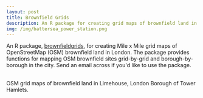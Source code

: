 ```yaml
---
layout: post
title: Brownfield Grids
description: An R package for creating grid maps of brownfield land in London
img: /img/battersea_power_station.png
---
```


An R package, <a href="https://github.com/lbuk/brownfieldgrids">brownfieldgrids</a>, for creating Mile x Mile grid maps of OpenStreetMap (OSM) brownfield land in London. The package provides functions for mapping OSM brownfield sites grid-by-grid and borough-by-borough in the city. Send an email across if you'd like to use the package.

<div class="img_row">
	<img class="col one" src="{{ site.baseurl }}/img/limehouse_osm_borough.png" alt="" title=""/>
	<img class="col one" src="{{ site.baseurl }}/img/limehouse_osm_satellite_map.png" alt="" title=""/>
	<img class="col one" src="{{ site.baseurl }}/img/limehouse_osm_nlud_map.png" alt="" title=""/>
</div>
<div class="col three caption">
	OSM grid maps of brownfield land in Limehouse, London Borough of Tower Hamlets.
</div>

